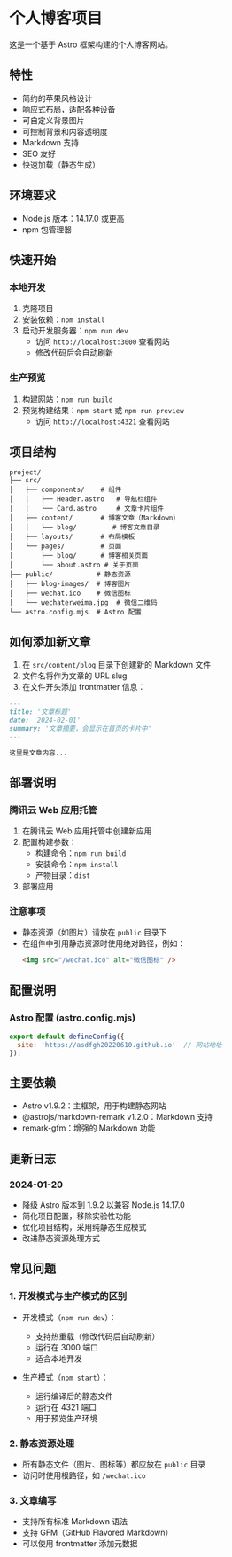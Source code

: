 # 个人博客项目

这是一个基于 Astro 框架构建的个人博客网站。

## 特性

- 简约的苹果风格设计
- 响应式布局，适配各种设备
- 可自定义背景图片
- 可控制背景和内容透明度
- Markdown 支持
- SEO 友好
- 快速加载（静态生成）

## 环境要求

- Node.js 版本：14.17.0 或更高
- npm 包管理器

## 快速开始

### 本地开发
1. 克隆项目
2. 安装依赖：`npm install`
3. 启动开发服务器：`npm run dev`
   - 访问 `http://localhost:3000` 查看网站
   - 修改代码后会自动刷新

### 生产预览
1. 构建网站：`npm run build`
2. 预览构建结果：`npm start` 或 `npm run preview`
   - 访问 `http://localhost:4321` 查看网站

## 项目结构
```
project/
├── src/
│   ├── components/    # 组件
│   │   ├── Header.astro   # 导航栏组件
│   │   └── Card.astro     # 文章卡片组件
│   ├── content/       # 博客文章（Markdown）
│   │   └── blog/         # 博客文章目录
│   ├── layouts/       # 布局模板
│   └── pages/         # 页面
│       ├── blog/      # 博客相关页面
│       └── about.astro # 关于页面
├── public/           # 静态资源
│   ├── blog-images/  # 博客图片
│   ├── wechat.ico    # 微信图标
│   └── wechaterweima.jpg  # 微信二维码
└── astro.config.mjs  # Astro 配置
```

## 如何添加新文章

1. 在 `src/content/blog` 目录下创建新的 Markdown 文件
2. 文件名将作为文章的 URL slug
3. 在文件开头添加 frontmatter 信息：

```markdown
---
title: '文章标题'
date: '2024-02-01'
summary: '文章摘要，会显示在首页的卡片中'
---

这里是文章内容...
```

## 部署说明

### 腾讯云 Web 应用托管

1. 在腾讯云 Web 应用托管中创建新应用
2. 配置构建参数：
   - 构建命令：`npm run build`
   - 安装命令：`npm install`
   - 产物目录：`dist`
3. 部署应用

### 注意事项

- 静态资源（如图片）请放在 `public` 目录下
- 在组件中引用静态资源时使用绝对路径，例如：
  ```html
  <img src="/wechat.ico" alt="微信图标" />
  ```

## 配置说明

### Astro 配置 (astro.config.mjs)

```javascript
export default defineConfig({
  site: 'https://asdfgh20220610.github.io'  // 网站地址
});
```

## 主要依赖

- Astro v1.9.2：主框架，用于构建静态网站
- @astrojs/markdown-remark v1.2.0：Markdown 支持
- remark-gfm：增强的 Markdown 功能

## 更新日志

### 2024-01-20
- 降级 Astro 版本到 1.9.2 以兼容 Node.js 14.17.0
- 简化项目配置，移除实验性功能
- 优化项目结构，采用纯静态生成模式
- 改进静态资源处理方式

## 常见问题

### 1. 开发模式与生产模式的区别
- 开发模式（`npm run dev`）：
  - 支持热重载（修改代码后自动刷新）
  - 运行在 3000 端口
  - 适合本地开发

- 生产模式（`npm start`）：
  - 运行编译后的静态文件
  - 运行在 4321 端口
  - 用于预览生产环境

### 2. 静态资源处理
- 所有静态文件（图片、图标等）都应放在 `public` 目录
- 访问时使用根路径，如 `/wechat.ico`

### 3. 文章编写
- 支持所有标准 Markdown 语法
- 支持 GFM（GitHub Flavored Markdown）
- 可以使用 frontmatter 添加元数据
